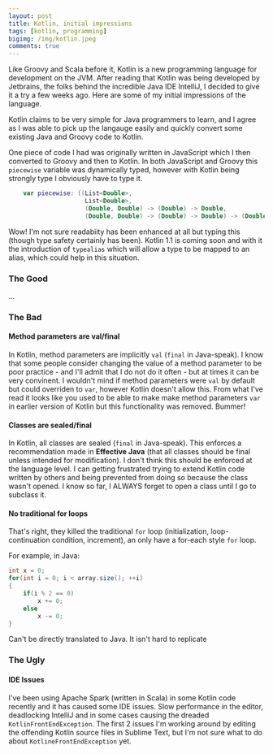 ```yaml
---
layout: post
title: Kotlin, initial impressions
tags: [kotlin, programming]
bigimg: /img/kotlin.jpeg
comments: true
---
```


Like Groovy and Scala before it, Kotlin is a new programming language for development 
on the JVM. After reading that Kotlin was being developed by Jetbrains, the folks behind 
the incredible Java IDE IntelliJ, I decided to give it a try a few weeks ago. Here are some 
of my initial impressions of the language.

Kotlin claims to be very simple for Java programmers to learn, and I agree as I was 
able to pick up the langauge easily and quickly convert some existing Java and Groovy 
code to Kotlin.

One piece of code I had was originally written in JavaScript which I then converted to 
Groovy and then to Kotlin. In both JavaScript and Groovy this `piecewise` variable was 
dynamically typed, however with Kotlin being strongly type I obviously have to type it. 

```kotlin
    var piecewise: ((List<Double>,
                     List<Double>,
                     (Double, Double) -> (Double) -> Double,
                     (Double, Double) -> (Double) -> Double) -> (Double) -> Double)? = null
```

Wow! I'm not sure readabiity has been enhanced at all but typing this 
(though type safety certainly has been). Kotlin 1.1 is coming soon and with it the 
introduction of `typealias` which will allow a type to be mapped to an alias, which 
could help in this situation.

### The Good

...

### The Bad

#### Method parameters are val/final

In Kotlin, method parameters are implicitly `val` (`final` in Java-speak). I know that 
some people consider changing the value of a method parameter to be poor practice - and 
I'll admit that I do not do it often - but at times it can be very convinent. I wouldn't
mind if method parameters were `val` by default but could overriden to `var`, however 
Kotlin doesn't allow this. From what I've read it looks like you used to be able to make 
make method parameters `var` in earlier version of Kotlin but this functionality was removed. 
Bummer!

#### Classes are sealed/final

In Kotlin, all classes are sealed (`final` in Java-speak). This enforces a recommendation 
made in __Effective Java__ (that all classes should be final unless intended for modification). 
I don't think this should be enforced at the language level. I can getting frustrated trying 
to extend Kotlin code written by others and being prevented from doing so because the class 
wasn't opened. I know so far, I ALWAYS forget to open a class until I go to subclass it.

#### No traditional for loops

That's right, they killed the traditional `for` loop (initialization, loop-continuation condition, increment), an only have a for-each style `for` loop.

For example, in Java:
```java
int x = 0;
for(int i = 0; i < array.size(); ++i)
{
    if(i % 2 == 0)
        x += 0;
    else
        x -= 0;
}
```

Can't be directly translated to Java. It isn't hard to replicate


### The Ugly

#### IDE Issues

I've been using Apache Spark (written in Scala) in some Kotlin code recently and it has caused some IDE issues. Slow performance in the editor, deadlocking IntelliJ and in some cases causing the dreaded `KotlinFrontEndException`. The first 2 issues I'm working around by editing the offending Kotlin source files in Sublime Text, but I'm not sure what to do about `KotlineFrontEndException` yet.
